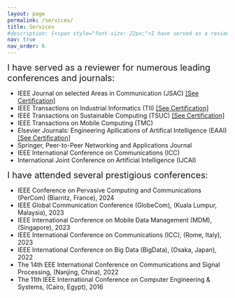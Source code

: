 ```yaml
---
layout: page
permalink: /services/
title: Services 
#description: {<span style="font-size: 22px;">I have served as a reviewer for numerous conferences and journals.</span> }
nav: true 
nav_order: 6
---
```

<span style="font-size: 20px;">I have served as a reviewer for numerous leading conferences and journals:</span> 
<ul class="circle-bullets">
<li> IEEE Journal on selected Areas in Communication (JSAC) <a href="/assets/pdf/JSAC_certificate.pdf" target="_blank">[See Certification]</a></li>
<li>IEEE Transactions on Industrial Informatics (TII) <a href="/assets/pdf/JTII_Certificate.pdf" target="_blank">[See Certification]</a></li>
<li>IEEE Transactions on Sustainable Computing (TSUC) <a href="/assets/pdf/TSUS_Certificate.pdf" target="_blank">[See Certification]</a></li>
<li>IEEE Transactions on Mobile Computing (TMC)</li>
<li>Elsevier Journals: Engineering Apllications of Artifical Intelligence (EAAI) <a href="/assets/pdf/Certificate_EAAI.pdf" target="_blank">[See Certification]</a></li>
<li>Springer, Peer-to-Peer Networking and Applications Journal</li>
<li>IEEE International Conference on Communications (ICC)</li>
<li>International Joint Conference on Artificial Intelligence (IJCAI)</li>
</ul>

<span style="font-size: 20px;">I have attended several prestigious conferences:</span> 
<ul class="circle-bullets">
<li> IEEE Conference on Pervasive Computing and Communications (PerCom) (Biarritz, France), 2024</li>
<li>IEEE Global Communication Conference (GlobeCom), (Kuala Lumpur, Malaysia), 2023</li>
<li>IEEE International Conference on Mobile Data Management (MDM), (Singapore), 2023</li>
<li>IEEE International Conference on Communications (ICC), (Rome, Italy), 2023</li>
<li>IEEE International Conference on Big Data (BigData), (Osaka, Japan), 2022</li>
<li>The 14th EEE International Conference on Communications and Signal Processing, (Nanjing, China), 2022</li>
<li>The 11th IEEE International Conference on Computer Engineering & Systems, (Cairo, Egypt), 2016</li>
</ul>